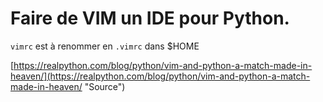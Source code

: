# Faire de VIM un IDE pour Python. #

`vimrc` est à renommer en `.vimrc` dans $HOME

[https://realpython.com/blog/python/vim-and-python-a-match-made-in-heaven/](https://realpython.com/blog/python/vim-and-python-a-match-made-in-heaven/ "Source")
